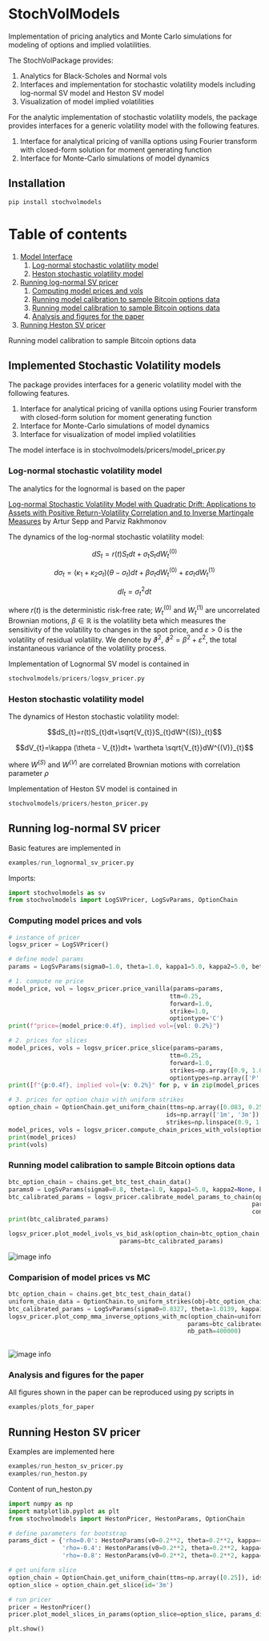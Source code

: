 # StochVolModels

Implementation of pricing analytics and Monte Carlo simulations for modeling of options and implied volatilities.

The StochVolPackage provides:
1) Analytics for Black-Scholes and Normal vols
2) Interfaces and implementation for stochastic volatility models including log-normal SV model and Heston SV model
3) Visualization of model implied volatilities

For the analytic implementation of stochastic volatility models, the package provides interfaces for a generic volatility model with the following features.
1) Interface for analytical pricing of vanilla options using Fourier transform with closed-form solution for moment generating function
2) Interface for Monte-Carlo simulations of model dynamics

## Installation
```python 
pip install stochvolmodels
```


# Table of contents
1. [Model Interface](#introduction)
    1. [Log-normal stochastic volatility model](#logsv)
    2. [Heston stochastic volatility model](#hestonsv)
3. [Running log-normal SV pricer](#paragraph1)
   1. [Computing model prices and vols](#subparagraph1)
   2. [Running model calibration to sample Bitcoin options data](#subparagraph2)
   3. [Running model calibration to sample Bitcoin options data](#subparagraph3)
   4. [Analysis and figures for the paper](#subparagraph4)
4. [Running Heston SV pricer](#heston)

Running model calibration to sample Bitcoin options data

## Implemented Stochastic Volatility models <a name="introduction"></a>
The package provides interfaces for a generic volatility model with the following features.
1) Interface for analytical pricing of vanilla options using Fourier transform with closed-form solution for moment generating function
2) Interface for Monte-Carlo simulations of model dynamics
3) Interface for visualization of model implied volatilities

The model interface is in stochvolmodels/pricers/model_pricer.py

### Log-normal stochastic volatility model <a name="logsv"></a>

The analytics for the lognormal is based on the paper

[Log-normal Stochastic Volatility Model with Quadratic Drift: Applications to Assets with Positive Return-Volatility Correlation and to Inverse Martingale Measures](https://papers.ssrn.com/sol3/papers.cfm?abstract_id=2522425) by Artur Sepp and Parviz Rakhmonov


The dynamics of the log-normal stochastic volatility model:

$$dS_{t}=r(t)S_{t}dt+\sigma_{t}S_{t}dW^{(0)}_{t}$$

$$d\sigma_{t}=\left(\kappa_{1} + \kappa_{2}\sigma_{t} \right)(\theta - \sigma_{t})dt+  \beta  \sigma_{t}dW^{(0)}_{t} +  \varepsilon \sigma_{t} dW^{(1)}_{t}$$

$$dI_{t}=\sigma^{2}_{t}dt$$

where $r(t)$ is the deterministic risk-free rate; $W^{(0)}_{t}$ and $W^{(1)}_t$  are uncorrelated Brownian motions, $\beta\in\mathbb{R}$ is the volatility beta which measures the sensitivity of the volatility to changes in the spot price, and $\varepsilon>0$ is the volatility of residual volatility. We denote by $\vartheta^{2}$, $\vartheta^{2}=\beta^{2}+\varepsilon^{2}$, the total instantaneous variance of the volatility process.


Implementation of Lognormal SV model is contained in 
```python 
stochvolmodels/pricers/logsv_pricer.py
```

### Heston stochastic volatility model <a name="hestonsv"></a>

The dynamics of Heston stochastic volatility model:

$$dS_{t}=r(t)S_{t}dt+\sqrt{V_{t}}S_{t}dW^{(S)}_{t}$$

$$dV_{t}=\kappa (\theta - V_{t})dt+  \vartheta  \sqrt{V_{t}}dW^{(V)}_{t}$$

where  $W^{(S)}$ and $W^{(V)}$ are correlated Brownian motions with correlation parameter $\rho$

Implementation of Heston SV model is contained in 
```python 
stochvolmodels/pricers/heston_pricer.py
```

## Running log-normal SV pricer <a name="paragraph1"></a>

Basic features are implemented in 
```python 
examples/run_lognormal_sv_pricer.py
```

Imports:
```python 
import stochvolmodels as sv
from stochvolmodels import LogSVPricer, LogSvParams, OptionChain
```


### Computing model prices and vols <a name="subparagraph1"></a>

```python 
# instance of pricer
logsv_pricer = LogSVPricer()

# define model params    
params = LogSvParams(sigma0=1.0, theta=1.0, kappa1=5.0, kappa2=5.0, beta=0.2, volvol=2.0)

# 1. compute ne price
model_price, vol = logsv_pricer.price_vanilla(params=params,
                                             ttm=0.25,
                                             forward=1.0,
                                             strike=1.0,
                                             optiontype='C')
print(f"price={model_price:0.4f}, implied vol={vol: 0.2%}")

# 2. prices for slices
model_prices, vols = logsv_pricer.price_slice(params=params,
                                             ttm=0.25,
                                             forward=1.0,
                                             strikes=np.array([0.9, 1.0, 1.1]),
                                             optiontypes=np.array(['P', 'C', 'C']))
print([f"{p:0.4f}, implied vol={v: 0.2%}" for p, v in zip(model_prices, vols)])

# 3. prices for option chain with uniform strikes
option_chain = OptionChain.get_uniform_chain(ttms=np.array([0.083, 0.25]),
                                            ids=np.array(['1m', '3m']),
                                            strikes=np.linspace(0.9, 1.1, 3))
model_prices, vols = logsv_pricer.compute_chain_prices_with_vols(option_chain=option_chain, params=params)
print(model_prices)
print(vols)
```


### Running model calibration to sample Bitcoin options data  <a name="subparagraph2"></a>
```python 
btc_option_chain = chains.get_btc_test_chain_data()
params0 = LogSvParams(sigma0=0.8, theta=1.0, kappa1=5.0, kappa2=None, beta=0.15, volvol=2.0)
btc_calibrated_params = logsv_pricer.calibrate_model_params_to_chain(option_chain=btc_option_chain,
                                                                    params0=params0,
                                                                    constraints_type=ConstraintsType.INVERSE_MARTINGALE)
print(btc_calibrated_params)

logsv_pricer.plot_model_ivols_vs_bid_ask(option_chain=btc_option_chain,
                               params=btc_calibrated_params)
```
![image info](docs/figures/btc_fit.PNG)



### Comparision of model prices vs MC  <a name="subparagraph2"></a>
```python 
btc_option_chain = chains.get_btc_test_chain_data()
uniform_chain_data = OptionChain.to_uniform_strikes(obj=btc_option_chain, num_strikes=31)
btc_calibrated_params = LogSvParams(sigma0=0.8327, theta=1.0139, kappa1=4.8609, kappa2=4.7940, beta=0.1988, volvol=2.3694)
logsv_pricer.plot_comp_mma_inverse_options_with_mc(option_chain=uniform_chain_data,
                                                  params=btc_calibrated_params,
                                                  nb_path=400000)
                                           
```
![image info](docs/figures/btc_mc_comp.PNG)


### Analysis and figures for the paper <a name="subparagraph3"></a>

All figures shown in the paper can be reproduced using py scripts in
```python 
examples/plots_for_paper
```


## Running Heston SV pricer <a name="heston"></a>

Examples are implemented here
```python 
examples/run_heston_sv_pricer.py
examples/run_heston.py
```

Content of run_heston.py
```python 
import numpy as np
import matplotlib.pyplot as plt
from stochvolmodels import HestonPricer, HestonParams, OptionChain

# define parameters for bootstrap
params_dict = {'rho=0.0': HestonParams(v0=0.2**2, theta=0.2**2, kappa=4.0, volvol=0.75, rho=0.0),
               'rho=-0.4': HestonParams(v0=0.2**2, theta=0.2**2, kappa=4.0, volvol=0.75, rho=-0.4),
               'rho=-0.8': HestonParams(v0=0.2**2, theta=0.2**2, kappa=4.0, volvol=0.75, rho=-0.8)}

# get uniform slice
option_chain = OptionChain.get_uniform_chain(ttms=np.array([0.25]), ids=np.array(['3m']), strikes=np.linspace(0.8, 1.15, 20))
option_slice = option_chain.get_slice(id='3m')

# run pricer
pricer = HestonPricer()
pricer.plot_model_slices_in_params(option_slice=option_slice, params_dict=params_dict)

plt.show()
```